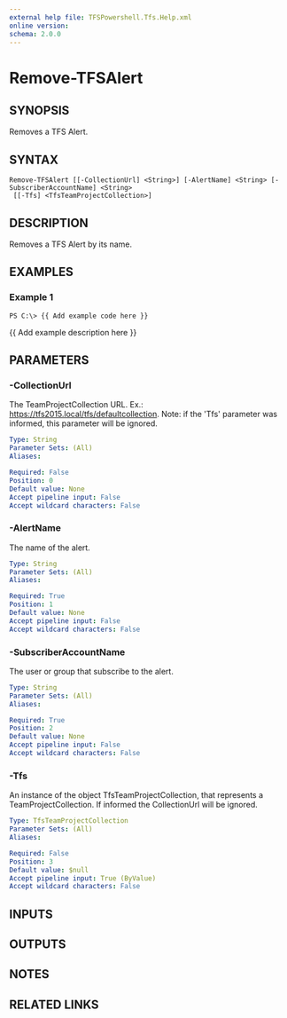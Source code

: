 ```yaml
---
external help file: TFSPowershell.Tfs.Help.xml
online version: 
schema: 2.0.0
---
```


# Remove-TFSAlert

## SYNOPSIS
Removes a TFS Alert.

## SYNTAX

```
Remove-TFSAlert [[-CollectionUrl] <String>] [-AlertName] <String> [-SubscriberAccountName] <String>
 [[-Tfs] <TfsTeamProjectCollection>]
```

## DESCRIPTION
Removes a TFS Alert by its name.

## EXAMPLES

### Example 1
```
PS C:\> {{ Add example code here }}
```

{{ Add example description here }}

## PARAMETERS

### -CollectionUrl
The TeamProjectCollection URL.
Ex.: https://tfs2015.local/tfs/defaultcollection. 
Note: if the 'Tfs' parameter was informed, this parameter will be ignored.

```yaml
Type: String
Parameter Sets: (All)
Aliases: 

Required: False
Position: 0
Default value: None
Accept pipeline input: False
Accept wildcard characters: False
```

### -AlertName
The name of the alert.

```yaml
Type: String
Parameter Sets: (All)
Aliases: 

Required: True
Position: 1
Default value: None
Accept pipeline input: False
Accept wildcard characters: False
```

### -SubscriberAccountName
The user or group that subscribe to the alert.

```yaml
Type: String
Parameter Sets: (All)
Aliases: 

Required: True
Position: 2
Default value: None
Accept pipeline input: False
Accept wildcard characters: False
```

### -Tfs
An instance of the object TfsTeamProjectCollection, that represents a TeamProjectCollection.
If informed the CollectionUrl will be ignored.

```yaml
Type: TfsTeamProjectCollection
Parameter Sets: (All)
Aliases: 

Required: False
Position: 3
Default value: $null
Accept pipeline input: True (ByValue)
Accept wildcard characters: False
```

## INPUTS

## OUTPUTS

## NOTES

## RELATED LINKS

